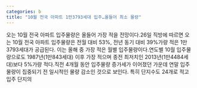 ```yaml
---
categories: b
title: "10월 전국 아파트 1만3793세대 입주…올들어 최소 물량"
---
```

오는 10월 전국 아파트 입주물량은 올들어 가장 적을 전망이다.26일 직방에 따르면 오는 10월 전국 아파트 입주물량은 전월 대비 53%, 전년 동기 대비 39%가량 적은 1만3793세대가 공급된다. 이는 올해 중 가장 적은 월별 입주물량이다.연도별 10월 입주물량으로도 1987년(1만843세대) 이후 가장 적으며 종전 최저치인 2013년(1만4484세대)보다 5%가량 적다.직전 4개월 동안 입주물량 증가세가 이어졌던 가운데 연말 입주물량이 집중되기 전 일시적인 물량 감소인 것으로 보인다. 특히 단지수도 24개로 적고 입주 단지의